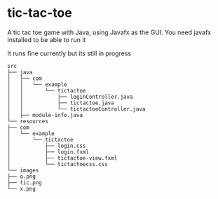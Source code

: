 # tic-tac-toe

A tic tac toe game with Java, using Javafx as the GUI. You need javafx installed to be able to run it

It runs fine currently but its still in progress


```
src
├── java
│   ├── com
│   │   └── example
│   │       └── tictactoe
│   │           ├── loginController.java
│   │           ├── tictactoe.java
│   │           └── tictactoeController.java
│   ├── module-info.java
└── resources
├── com
│   └── example
│       └── tictactoe
│           ├── login.css
│           ├── login.fxml
│           ├── tictactoe-view.fxml
│           └── tictactoecss.css
└── images
├── o.png
├── tic.png
└── x.png
```